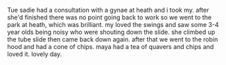 Tue sadie had a consultation with a gynae at heath and i took my. after she'd finished there was no point going back to work so we went to the park at heath, which was brilliant. my loved the swings and saw some 3-4 year olds being noisy who were shouting down the slide. she climbed up the tube slide then came back down again. after that we went to the robin hood and had a cone of chips. maya had a tea of quavers and chips and loved it. lovely day.
